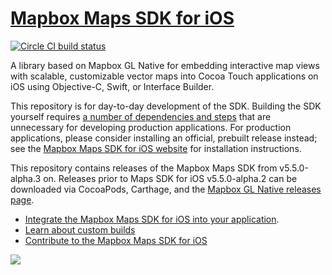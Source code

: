 # [Mapbox Maps SDK for iOS](https://docs.mapbox.com/ios/maps/)

[![Circle CI build status](https://circleci.com/gh/mapbox/mapbox-gl-native-ios.svg?style=shield)](https://circleci.com/gh/mapbox/workflows/mapbox-gl-native-ios/tree/main)

A library based on Mapbox GL Native for embedding interactive map views with scalable, customizable vector maps into Cocoa Touch applications on iOS using Objective-C, Swift, or Interface Builder.

This repository is for day-to-day development of the SDK. Building the SDK yourself requires [a number of dependencies and steps](../../INSTALL.md) that are unnecessary for developing production applications. For production applications, please consider installing an official, prebuilt release instead; see the [Mapbox Maps SDK for iOS website](https://docs.mapbox.com/ios/maps/) for installation instructions.

This repository contains releases of the Mapbox Maps SDK from v5.5.0-alpha.3 on. Releases prior to Maps SDK for iOS v5.5.0-alpha.2 can be downloaded via CocoaPods, Carthage, and the [Mapbox GL Native releases page](https://github.com/mapbox/mapbox-gl-native/releases).

* [Integrate the Mapbox Maps SDK for iOS into your application](https://www.mapbox.com/install/ios/).
* [Learn about custom builds](INSTALL.md)
* [Contribute to the Mapbox Maps SDK for iOS](DEVELOPING.md)

![](docs/img/screenshot.png)